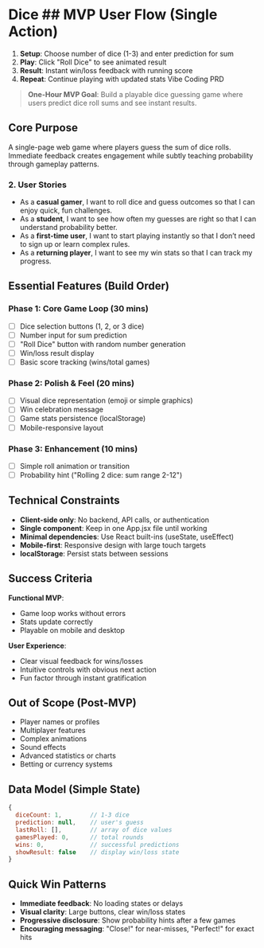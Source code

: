 # Dice ## MVP User Flow (Single Action)
1. **Setup**: Choose number of dice (1-3) and enter prediction for sum
2. **Play**: Click "Roll Dice" to see animated result
3. **Result**: Instant win/loss feedback with running score
4. **Repeat**: Continue playing with updated stats Vibe Coding PRD

> **One-Hour MVP Goal**: Build a playable dice guessing game where users predict dice roll sums and see instant results.

## Core Purpose
A single-page web game where players guess the sum of dice rolls. Immediate feedback creates engagement while subtly teaching probability through gameplay patterns.

### 2. User Stories

- As a **casual gamer**, I want to roll dice and guess outcomes so that I can enjoy quick, fun challenges.
- As a **student**, I want to see how often my guesses are right so that I can understand probability better.
- As a **first-time user**, I want to start playing instantly so that I don’t need to sign up or learn complex rules.
- As a **returning player**, I want to see my win stats so that I can track my progress.

## Essential Features (Build Order)
### Phase 1: Core Game Loop (30 mins)
- [ ] Dice selection buttons (1, 2, or 3 dice)
- [ ] Number input for sum prediction
- [ ] "Roll Dice" button with random number generation
- [ ] Win/loss result display
- [ ] Basic score tracking (wins/total games)

### Phase 2: Polish & Feel (20 mins)
- [ ] Visual dice representation (emoji or simple graphics)
- [ ] Win celebration message
- [ ] Game stats persistence (localStorage)
- [ ] Mobile-responsive layout

### Phase 3: Enhancement (10 mins)
- [ ] Simple roll animation or transition
- [ ] Probability hint ("Rolling 2 dice: sum range 2-12")

## Technical Constraints
- **Client-side only**: No backend, API calls, or authentication
- **Single component**: Keep in one App.jsx file until working
- **Minimal dependencies**: Use React built-ins (useState, useEffect)
- **Mobile-first**: Responsive design with large touch targets
- **localStorage**: Persist stats between sessions

## Success Criteria
**Functional MVP**: 
- Game loop works without errors
- Stats update correctly
- Playable on mobile and desktop

**User Experience**:
- Clear visual feedback for wins/losses
- Intuitive controls with obvious next action
- Fun factor through instant gratification

## Out of Scope (Post-MVP)
- Player names or profiles
- Multiplayer features
- Complex animations
- Sound effects
- Advanced statistics or charts
- Betting or currency systems

## Data Model (Simple State)
```javascript
{
  diceCount: 1,        // 1-3 dice
  prediction: null,    // user's guess
  lastRoll: [],        // array of dice values
  gamesPlayed: 0,      // total rounds
  wins: 0,             // successful predictions
  showResult: false    // display win/loss state
}
```

## Quick Win Patterns
- **Immediate feedback**: No loading states or delays
- **Visual clarity**: Large buttons, clear win/loss states
- **Progressive disclosure**: Show probability hints after a few games
- **Encouraging messaging**: "Close!" for near-misses, "Perfect!" for exact hits
